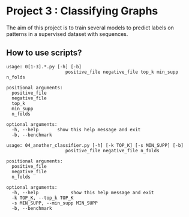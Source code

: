 
Project 3 : Classifying Graphs
===

The aim of this project is to train several models to predict labels on patterns in a supervised dataset with sequences.


How to use scripts?
---


```
usage: 0[1-3].*.py [-h] [-b]
                      positive_file negative_file top_k min_supp n_folds

positional arguments:
  positive_file
  negative_file
  top_k
  min_supp
  n_folds

optional arguments:
  -h, --help       show this help message and exit
  -b, --benchmark
```

```
usage: 04_another_classifier.py [-h] [-k TOP_K] [-s MIN_SUPP] [-b]
                      positive_file negative_file n_folds

positional arguments:
  positive_file
  negative_file
  n_folds

optional arguments:
  -h, --help            show this help message and exit
  -k TOP_K, --top_k TOP_K
  -s MIN_SUPP, --min_supp MIN_SUPP
  -b, --benchmark
```
